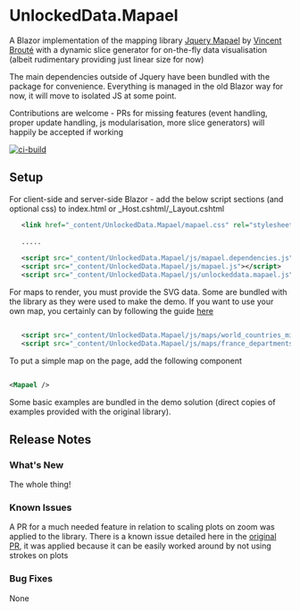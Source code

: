 # UnlockedData.Mapael

A Blazor implementation of the mapping library [Jquery Mapael](https://www.vincentbroute.fr/mapael/) by [Vincent Brouté](https://github.com/neveldo) with a dynamic slice generator for on-the-fly data visualisation (albeit rudimentary providing just linear size for now)

The main dependencies outside of Jquery have been bundled with the package for convenience. Everything is managed in the old Blazor way for now, it will move to isolated JS at some point.

Contributions are welcome - PRs for missing features (event handling, proper update handling, js modularisation, more slice generators) will happily be accepted if working

[![ci-build](https://github.com/UnlockedData/UnlockedData.Mapael/actions/workflows/ci-build.yml/badge.svg)](https://github.com/UnlockedData/UnlockedData.Mapael/actions/workflows/ci-build.yml)

## Setup

For client-side and server-side Blazor - add the below script sections (and optional css) to index.html or _Host.cshtml/_Layout.cshtml 

```xml
   <link href="_content/UnlockedData.Mapael/mapael.css" rel="stylesheet"/>
   
   .....   
   
   <script src="_content/UnlockedData.Mapael/js/mapael.dependencies.js"></script>
   <script src="_content/UnlockedData.Mapael/js/mapael.js"></script>
   <script src="_content/UnlockedData.Mapael/js/unlockeddata.mapael.js"></script>    
```

For maps to render, you must provide the SVG data. Some are bundled with the library as they were used to make the demo. If you want to use your own map, you certainly can by following the guide [here](https://www.vincentbroute.fr/mapael/create-map.php)

```xml

   <script src="_content/UnlockedData.Mapael/js/maps/world_countries_miller.js"></script>
   <script src="_content/UnlockedData.Mapael/js/maps/france_departments.js"></script>
```

To put a simple map on the page, add the following component

```xml

<Mapael />

```
Some basic examples are bundled in the demo solution (direct copies of examples provided with the original library).

## Release Notes

### What's New

The whole thing!

### Known Issues

A PR for a much needed feature in relation to scaling plots on zoom was applied to the library. There is a known issue detailed here in the [original PR](https://github.com/neveldo/jQuery-Mapael/pull/352), it was applied because it can be easily worked around by not using strokes on plots

### Bug Fixes

None

